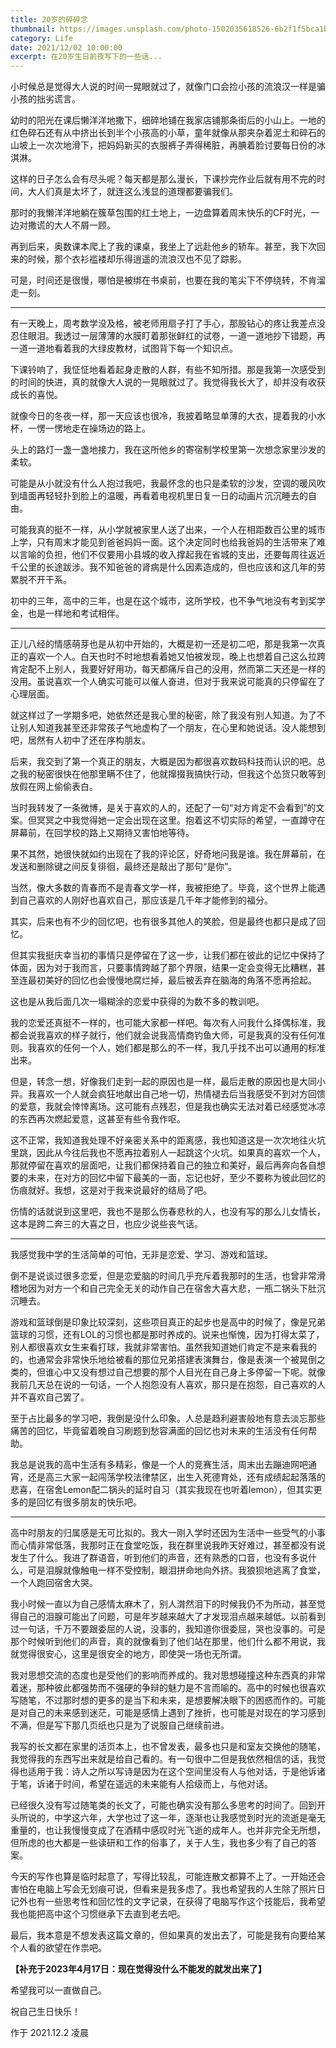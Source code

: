 ```yaml
---
title: 20岁的碎碎念
thumbnail: https://images.unsplash.com/photo-1502035618526-6b2f1f5bca1b?ixlib=rb-4.0.3&ixid=MnwxMjA3fDB8MHxwaG90by1wYWdlfHx8fGVufDB8fHx8&auto=format&fit=crop&w=1470&q=80
category: Life
date: 2021/12/02 10:00:00
excerpt: 在20岁生日前夜写下的一些话...
---
```


小时候总是觉得大人说的时间一晃眼就过了，就像门口会捡小孩的流浪汉一样是骗小孩的拙劣谎言。

幼时的阳光在课后懒洋洋地撒下，细碎地铺在我家店铺那条街后的小山上。一地的红色碎石还有从中挤出长到半个小孩高的小草，童年就像从那夹杂着泥土和碎石的山坡上一次次地滑下，把妈妈新买的衣服裤子弄得稀脏，再腆着脸讨要每日份的冰淇淋。

这样的日子怎么会有尽头呢？每天都是那么漫长，下课抄完作业后就有用不完的时间，大人们真是太坏了，就连这么浅显的道理都要骗我们。

那时的我懒洋洋地躺在簇草包围的红土地上，一边盘算着周末快乐的CF时光，一边对撒谎的大人不屑一顾。

再到后来，奥数课本爬上了我的课桌，我坐上了远赴他乡的轿车。甚至，我下次回来的时候，那个衣衫褴褛却乐得逍遥的流浪汉也不见了踪影。

可是，时间还是很慢，哪怕是被绑在书桌前，也要在我的笔尖下不停绕转，不肯溜走一刻。

---

有一天晚上，周考数学没及格，被老师用扇子打了手心，那股钻心的疼让我差点没忍住眼泪。我透过一层薄薄的水膜盯着那张鲜红的试卷，一道一道地抄下错题，再一道一道地看着我的大绿皮教材，试图背下每一个知识点。

下课铃响了，我怔怔地看着起身走散的人群，有些不知所措。那是我第一次感受到的时间的快进，真的就像大人说的一晃眼就过了。我觉得我长大了，却并没有收获成长的喜悦。

就像今日的冬夜一样，那一天应该也很冷，我披着略显单薄的大衣，提着我的小水杯，一愣一愣地走在操场边的路上。

头上的路灯一盏一盏地接力，我在这所他乡的寄宿制学校里第一次想念家里沙发的柔软。

可能是从小就没有什么人抱过我吧，我最怀念的也只是柔软的沙发，空调的暖风吹到墙面再轻轻扑到脸上的温暖，再看着电视机里日复一日的动画片沉沉睡去的自由。

可能我真的挺不一样，从小学就被家里人送了出来，一个人在相距数百公里的城市上学，只有周末才能见到爸爸妈妈一面。这个决定同时也给我爸妈的生活带来了难以言喻的负担，他们不仅要用小县城的收入撑起我在省城的支出，还要每周往返近千公里的长途跋涉。我不知爸爸的肾病是什么因素造成的，但也应该和这几年的劳累脱不开干系。

初中的三年，高中的三年，也是在这个城市，这所学校，也不争气地没有考到奖学金，也是一样地和考试相伴。

---

正儿八经的情感萌芽也是从初中开始的，大概是初一还是初二吧，那是我第一次真正的喜欢一个人。白天也时不时地想看着她又怕被发现，晚上也想着自己这么拉跨肯定配不上别人，我要好好用功，每天都痛斥自己的没用，然而第二天还是一样的没用。虽说喜欢一个人确实可能可以催人奋进，但对于我来说可能真的只停留在了心理层面。

就这样过了一学期多吧，她依然还是我心里的秘密，除了我没有别人知道。为了不让别人知道我甚至还非常孩子气地虚构了一个朋友，在心里和她说话。没人能想到吧，居然有人初中了还在序构朋友。

后来，我交到了第一个真正的朋友，大概是因为都很喜欢数码科技而认识的吧。总之我的秘密很快在他那里瞒不住了，他就撺掇我搞快行动，但我这个怂货只敢等到放假在网上偷偷表白。

当时我转发了一条微博，是关于喜欢的人的，还配了一句“对方肯定不会看到”的文案。但冥冥之中我觉得她一定会出现在这里。抱着这不切实际的希望，一直蹲守在屏幕前，在回学校的路上又期待又害怕地等待。

果不其然，她很快就如约出现在了我的评论区，好奇地问我是谁。我在屏幕前，在发送和删除键之间反复徘徊，最终还是敲出了那句“是你”。

当然，像大多数的青春而不是青春文学一样，我被拒绝了。毕竟，这个世界上能遇到自己喜欢的人刚好也喜欢自己，那应该是几千年才能修到的福分。

其实，后来也有不少的回忆吧，也有很多其他人的笑脸，但是最终也都只是成了回忆。

但其实我挺庆幸当初的事情只是停留在了这一步，让我们都在彼此的记忆中保持了体面，因为对于我而言，只要事情跨越了那个界限，结果一定会变得无比糟糕，甚至连最初美好的回忆也会慢慢地腐烂掉，最后被丢弃在脑海的角落不愿再拾起。

这也是从我后面几次一塌糊涂的恋爱中获得的为数不多的教训吧。

我的恋爱还真挺不一样的，也可能大家都一样吧。每次有人问我什么择偶标准，我都会说我喜欢的样子就行，他们就会说我高情商钓鱼大师，可是我真的没有任何准则。我喜欢的任何一个人，她们都是那么的不一样，我几乎找不出可以通用的标准出来。

但是，转念一想，好像我们走到一起的原因也是一样，最后走散的原因也是大同小异。我喜欢一个人就会疯狂地献出自己地一切，热情褪去后当我感受不到对方回馈的爱意，我就会悻悻离场。这可能有点残忍，但是我也确实无法对着已经感觉冰凉的东西再次燃起爱意，这甚至有些令我作呕。

这不正常，我知道我处理不好亲密关系中的距离感，我也知道这是一次次地往火坑里跳，因此从今往后我也不愿再拉着别人一起跳这个火坑。如果真的喜欢一个人，那就停留在喜欢的层面吧，让我们都保持着自己的独立和美好，最后再奔向各自想要的未来，在对方的回忆中留下最美的一面，忘记也好，至少不要称为彼此回忆的伤痕就好。我想，这是对于我来说最好的结局了吧。

伤情的话就说到这里吧，我也不是那么伤春悲秋的人，也没有写的那么儿女情长，这本是跨二奔三的大喜之日，也应少说些丧气话。

---

我感觉我中学的生活简单的可怕，无非是恋爱、学习、游戏和篮球。

倒不是说谈过很多恋爱，但是恋爱脑的时间几乎充斥着我那时的生活，也曾非常滑稽地因为对方一个和自己完全无关的动作自己在宿舍大喜大悲，一瓶二锅头下肚沉沉睡去。

游戏和篮球倒是印象比较深刻，这些项目真正的起步也是高中的时候了，像是兄弟篮球的习惯，还有LOL的习惯也都是那时养成的。说来也惭愧，因为打得太菜了，别人都很喜欢女生来看打球，我就非常害怕。虽然我知道她们肯定不是来看我的的，也通常会非常快乐地给被看的那位兄弟搭建表演舞台，像是表演一个被晃倒之类的，但谁心中又没有想过自己想要的那个人目光在自己身上多停留一下呢。就像我前几天总在说的一句话，一个人抱怨没有人喜欢，那只是在抱怨，自己喜欢的人并不喜欢自己罢了。

至于占比最多的学习吧，我倒是没什么印象。人总是趋利避害般地有意去淡忘那些痛苦的回忆，毕竟留着晚自习刷题到愁容满面的回忆也对未来的生活没有任何帮助。

我总是说我的高中生活有多精彩，像是一个人的竞赛生活，周末出去蹦迪网吧通宵，还是高三大家一起闯荡学校法律禁区，出生入死德育处，还有成绩起起落落的悲喜，在宿舍Lemon配二锅头的延时自习（其实我现在也听着lemon），但其实更多的是回忆有很多朋友的快乐吧。

---

高中时朋友的归属感是无可比拟的。我大一刚入学时还因为生活中一些受气的小事而心情非常低落，我那时正在食堂吃饭，我在群里说我昨天好难过，甚至都没有说发生了什么。我进了群语音，听到他们的声音，还有熟悉的口音，也没有多说什么，可是泪腺就像触电一样不受控制，眼泪拼命地向外挤。我狼狈地逃离了食堂，一个人跑回宿舍大哭。

我小时候一直以为自己感情太麻木了，别人潸然泪下的时候我仍不为所动，甚至觉得自己的泪腺可能出了问题，可是年岁越来越大了才发现泪点越来越低。以前看到过一句话，千万不要跟委屈的人说，没事的，我知道你很委屈，哭也没事的。可是那个时候听到他们的声音，真的就像看到了他们站在那里，他们什么都不用说，我就觉得很安心，这里是很安全的地方，即使哭一场也无所谓。

我对思想交流的态度也是受他们的影响而养成的。我对思想碰撞这种东西真的非常着迷，那种彼此都强势而不强硬的争辩的魅力是不言而喻的。高中的时候也很喜欢写随笔，不过那时想的更多的是当下和未来，是想要解决眼下的困惑而作的。可能是对自己的未来感到迷茫，可能是感情上遇到了挫折，也可能是对现在的学习感到不满，但是写下那几页纸也只是为了说服自己继续前进。

我写的长文都在家里的活页本上，也不曾发表，最多也只是和室友交换他的随笔，我觉得我的东西写出来就是给自己看的。有一句很中二但是我依然相信的话，我觉得也适用于我：诗人之所以写诗是因为在这个空间里没有人与他对话，于是他诉诸于笔，诉诸于时间，希望在遥远的未来能有人拾级而上，与他对话。

已经很久没有写过随笔类的长文了，可能也确实没有那么多思考的时间了。回到开头所说的，中学这六年，大学也过了这一年，逐渐也让我感觉到时光的流逝是毫无重量的，也让我慢慢变成了在酒精中感叹时光飞逝的成年人。也并非完全无所想，但所虑的也大都是一些读研和工作的俗事了，关于人生，我也多少有了自己的答案。

今天的写作也算是临时起意了，写得比较乱，可能连散文都算不上了。一开始还会害怕在电脑上写会无划痕可说，但看来是我多虑了。我也希望我的人生除了照片日记外也有一些思考性和回忆性的文字记录，在获得了电脑写作这个技能后，我希望我也能把高中这个习惯继承下去直到老去吧。

最后，我本意是不想发表这篇文章的，但如果真的发出去了，可能是我有向要给某个人看的欲望在作祟吧。

**【补充于2023年4月17日：现在觉得没什么不能发的就发出来了】**

希望我可以一直做自己。

祝自己生日快乐！

作于 2021.12.2 凌晨
